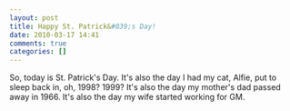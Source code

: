 ```yaml
---
layout: post
title: Happy St. Patrick&#039;s Day!
date: 2010-03-17 14:41
comments: true
categories: []
---
```

So, today is St. Patrick's Day. It's also the day I had my cat, Alfie, put to sleep back in, oh, 1998? 1999? It's also the day my mother's dad passed away in 1966. It's also the day my wife started working for GM.
